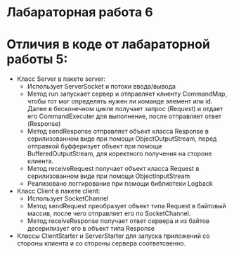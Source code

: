 # Лабараторная работа 6
# Отличия в коде от лабараторной работы  5:
- Класс Server в пакете server:
  - Использует ServerSocket и потоки ввода/вывода
  - Метод run запускает сервер и отправляет клиенту CommandMap, чтобы тот мог определять нужен ли команде элемент или id. Далее в бесконечном цикле получает запрос (Request) и отдает его CommandExecuter для выполнение, после отправляет ответ (Response)
  - Метод sendResponse отправляет объект класса Response в серилизованном виде при помощи ObjectOutputStream, перед отправкой буфферизует объект при помощи BufferedOutputStream, для коректного получения на стороне клиента.
  - Метод receiveRequest получает объект класса Request в серилизованном виде при помощи ObjectInputStream
  - Реализовано логгирование при помощи библиотеки Logback
- Класс Client в пакете client:
  - Использует SocketChannel
  - Метод sendRequest преобразует объект типа Request в байтовый массив, после чего отправляет его по SocketChannel.
  - Метод receiveResponse получает ответ сервера и из байтов десерилизует его в объект типа Response
- Классы ClientStarter и ServerStarter для запуска приложений со стороны клиента и со стороны сервера соответсвенно.
